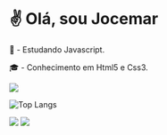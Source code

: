 # :v: Olá, sou Jocemar
<p>
📝 - Estudando Javascript.
</p><p>
🎓 - Conhecimento em Html5 e Css3.
</p>

<p aling="left">
  <a href="https://www.linkedin.com/in/jocemar-vogel/"><img src="https://img.shields.io/badge/LinkedIn-0077B5?style=for-the-badge&logo=linkedin&logoColor=white`"/></a>
</p>



![Top Langs](https://github-readme-stats.vercel.app/api/top-langs/?username=jocemarvogel&layout=compact)


<img src="https://img.shields.io/badge/HTML5-E34F26?style=for-the-badge&logo=html5&logoColor=white"> <img src="https://img.shields.io/badge/CSS3-1572B6?style=for-the-badge&logo=css3&logoColor=dark">


